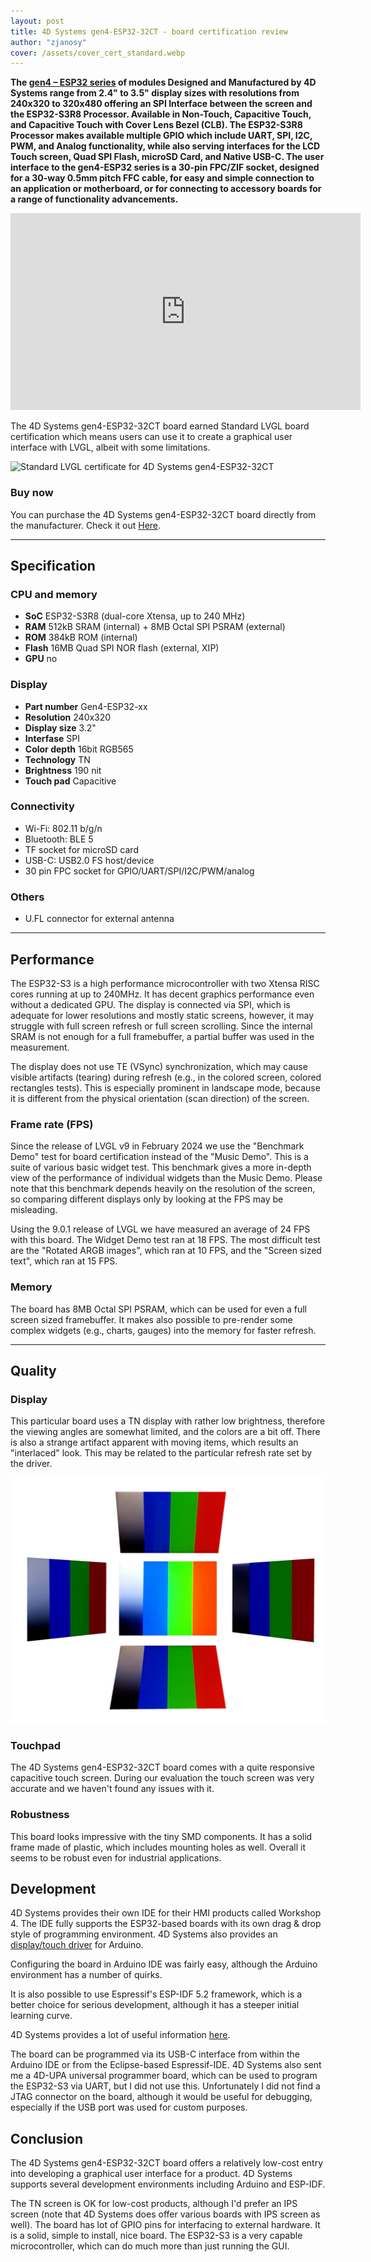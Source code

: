 ```yaml
---
layout: post
title: 4D Systems gen4-ESP32-32CT - board certification review
author: "zjanosy"
cover: /assets/cover_cert_standard.webp
---
```


**The [gen4 – ESP32 series](https://4dsystems.com.au/product-category/intelligent-display-modules/gen4-esp32-display-modules/) of modules Designed and Manufactured by 4D Systems range from 2.4" to 3.5" display sizes with resolutions from 240x320 to 320x480 offering an SPI Interface between the screen and the ESP32-S3R8 Processor. Available in Non-Touch, Capacitive Touch, and Capacitive Touch with Cover Lens Bezel (CLB). The ESP32-S3R8 Processor makes available multiple GPIO which include UART, SPI, I2C, PWM, and Analog functionality, while also serving interfaces for the LCD Touch screen, Quad SPI Flash, microSD Card, and Native USB-C. The user interface to the gen4-ESP32 series is a 30-pin FPC/ZIF socket, designed for a 30-way 0.5mm pitch FFC cable, for easy and simple connection to an application or motherboard, or for connecting to accessory boards for a range of functionality advancements.**


<iframe width="560" height="315" src="https://www.youtube.com/embed/eecqK8bRNHo?si=9dgn-OMnB_EKuiwh" title="YouTube video player" frameborder="0" allow="accelerometer; autoplay; clipboard-write; encrypted-media; gyroscope; picture-in-picture; web-share" referrerpolicy="strict-origin-when-cross-origin" allowfullscreen></iframe>

The 4D Systems gen4-ESP32-32CT board earned Standard LVGL board certification which means users can use it to create a graphical user interface with LVGL, albeit with some limitations.

<img src="https://lvgl.io/assets/images/cert_standard.png" alt="Standard LVGL certificate for 4D Systems gen4-ESP32-32CT">

### Buy now

You can purchase the 4D Systems gen4-ESP32-32CT board directly from the manufacturer.
Check it out [Here](https://4dsystems.com.au/product-category/intelligent-display-modules/gen4-esp32-display-modules/).

<hr/>

## Specification

### CPU and memory

- **SoC** ESP32-S3R8 (dual-core Xtensa, up to 240 MHz)
- **RAM** 512kB SRAM (internal) + 8MB Octal SPI PSRAM (external)
- **ROM** 384kB ROM (internal)
- **Flash** 16MB Quad SPI NOR flash (external, XIP)
- **GPU** no

### Display

- **Part number** Gen4-ESP32-xx
- **Resolution** 240x320
- **Display size** 3.2"
- **Interfase** SPI
- **Color depth** 16bit RGB565
- **Technology** TN
- **Brightness** 190 nit
- **Touch pad** Capacitive

### Connectivity

- Wi-Fi: 802.11 b/g/n
- Bluetooth: BLE 5
- TF socket for microSD card
- USB-C: USB2.0 FS host/device
- 30 pin FPC socket for GPIO/UART/SPI/I2C/PWM/analog

### Others

- U.FL connector for external antenna

<hr/>

## Performance

The ESP32-S3 is a high performance microcontroller with two Xtensa RISC cores running at up to 240MHz. It has decent graphics performance even without a dedicated GPU. The display is connected via SPI, which is adequate for lower resolutions and mostly static screens, however, it may struggle with full screen refresh or full screen scrolling. Since the internal SRAM is not enough for a full framebuffer, a partial buffer was used in the measurement.

The display does not use TE (VSync) synchronization, which may cause visible artifacts (tearing) during refresh (e.g., in the colored screen, colored rectangles tests). This is especially prominent in landscape mode, because it is different from the physical orientation (scan direction) of the screen.

### Frame rate (FPS)

Since the release of LVGL v9 in February 2024 we use the "Benchmark Demo" test for board certification instead of the "Music Demo". This is a suite of various basic widget test. This benchmark gives a more in-depth view of the performance of individual widgets than the Music Demo. Please note that this benchmark depends heavily on the resolution of the screen, so comparing different displays only by looking at the FPS may be misleading.

Using the 9.0.1 release of LVGL we have measured an average of 24 FPS with this board. The Widget Demo test ran at 18 FPS. The most difficult test are the "Rotated ARGB images", which ran at 10 FPS, and the "Screen sized text", which ran at 15 FPS.

### Memory

The board has 8MB Octal SPI PSRAM, which can be used for even a full screen sized framebuffer. It makes also possible to pre-render some complex widgets (e.g., charts, gauges) into the memory for faster refresh.

<hr/>

## Quality

### Display

This particular board uses a TN display with rather low brightness, therefore the viewing angles are somewhat limited, and the colors are a bit off. There is also a strange artifact apparent with moving items, which results an "interlaced" look. This may be related to the particular refresh rate set by the driver.

![Viewing angles of the 4D Systems gen4-ESP32-32CT 3.2" display](/assets/cert_4D-Systems-SPI-board/display.webp)

### Touchpad

The 4D Systems gen4-ESP32-32CT board comes with a quite responsive capacitive touch screen. During our evaluation the touch screen was very accurate and we haven't found any issues with it.

### Robustness

This board looks impressive with the tiny SMD components. It has a solid frame made of plastic, which includes mounting holes as well. Overall it seems to be robust even for industrial applications.

## Development

4D Systems provides their own IDE for their HMI products called Workshop 4. The IDE fully supports the ESP32-based boards with its own drag & drop style of programming environment. 4D Systems also provides an [display/touch driver](https://github.com/4dsystems/GFX4dESP32) for Arduino.

Configuring the board in Arduino IDE was fairly easy, although the Arduino environment has a number of quirks.

It is also possible to use Espressif's ESP-IDF 5.2 framework, which is a better choice for serious development, although it has a steeper initial learning curve.

4D Systems provides a lot of useful information [here](https://resources.4dsystems.com.au/manuals/workshop4/esp32/).

The board can be programmed via its USB-C interface from within the Arduino IDE or from the Eclipse-based Espressif-IDE. 4D Systems also sent me a 4D-UPA universal programmer board, which can be used to program the ESP32-S3 via UART, but I did not use this. Unfortunately I did not find a JTAG connector on the board, although it would be useful for debugging, especially if the USB port was used for custom purposes.

## Conclusion

The 4D Systems gen4-ESP32-32CT board offers a relatively low-cost entry into developing a graphical user interface for a product.  4D Systems supports several development environments including Arduino and ESP-IDF.

The TN screen is OK for low-cost products, although I'd prefer an IPS screen (note that 4D Systems does offer various boards with IPS screen as well). The board has lot of GPIO pins for interfacing to external hardware. It is a solid, simple to install, nice board. The ESP32-S3 is a very capable microcontroller, which can do much more than just running the GUI.
